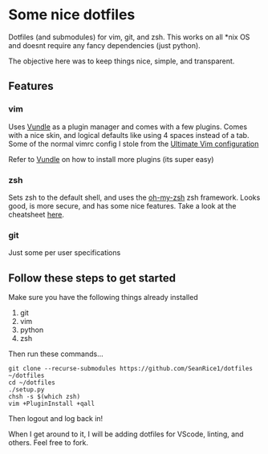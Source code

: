 # Some nice dotfiles
Dotfiles (and submodules) for vim, git, and zsh. This works on all *nix OS and doesnt require any fancy dependencies (just python).

The objective here was to keep things nice, simple, and transparent. 

## Features
### vim
Uses [Vundle](https://github.com/VundleVim/Vundle.vim) as a plugin manager and comes with a few plugins. Comes with a nice skin, and logical defaults like using 4 spaces instead of a tab. Some of the normal vimrc config I stole from the [Ultimate Vim configuration](https://github.com/amix/vimrc)

Refer to [Vundle](https://github.com/VundleVim/Vundle.vim) on how to install more plugins (its super easy)

### zsh
Sets zsh to the default shell, and uses the [oh-my-zsh](https://github.com/robbyrussell/oh-my-zsh) zsh framework. Looks good, is more secure, and has some nice features. Take a look at the cheatsheet [here](https://github.com/robbyrussell/oh-my-zsh/wiki/Cheatsheet).

### git 
Just some per user specifications

## Follow these steps to get started 
Make sure you have the following things already installed
1. git
2. vim
3. python
4. zsh

Then run these commands...

 ```
 git clone --recurse-submodules https://github.com/SeanRice1/dotfiles ~/dotfiles
 cd ~/dotfiles
 ./setup.py
 chsh -s $(which zsh)
 vim +PluginInstall +qall
 ```
Then logout and log back in! 

When I get around to it, I will be adding dotfiles for VScode, linting, and others. Feel free to fork.
